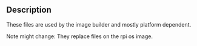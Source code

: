 ## Description

These files are used by the image builder and mostly platform dependent.

Note might change: They replace files on the rpi os image.